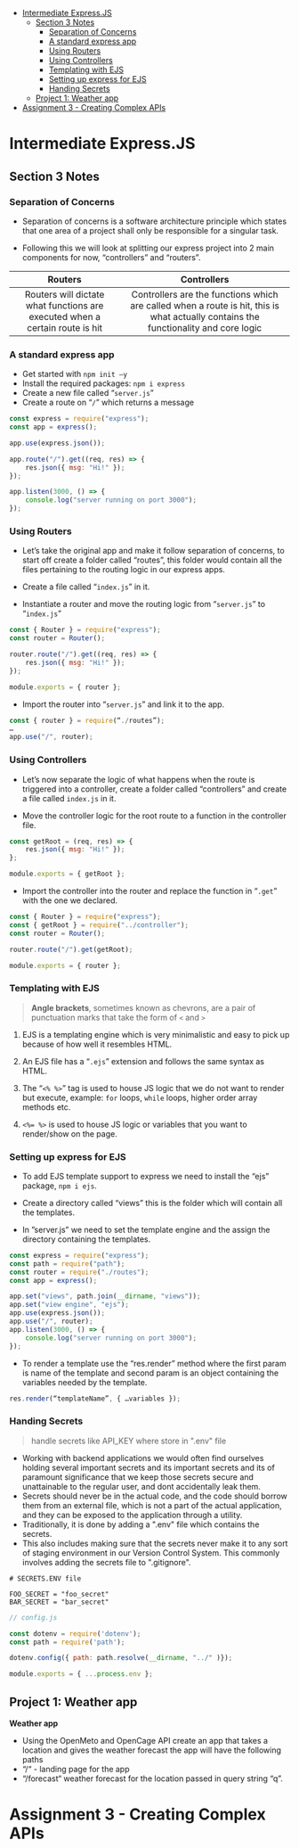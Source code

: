 - [Intermediate Express.JS](#intermediate-expressjs)
  - [Section 3 Notes](#section-3-notes)
    - [Separation of Concerns](#separation-of-concerns)
    - [A standard express app](#a-standard-express-app)
    - [Using Routers](#using-routers)
    - [Using Controllers](#using-controllers)
    - [Templating with EJS](#templating-with-ejs)
    - [Setting up express for EJS](#setting-up-express-for-ejs)
    - [Handing Secrets](#handing-secrets)
  - [Project 1: Weather app](#project-1-weather-app)
- [Assignment 3 - Creating Complex APIs](#assignment-3---creating-complex-apis)

# Intermediate Express.JS

## Section 3 Notes

### Separation of Concerns

- Separation of concerns is a software architecture principle which states that one area of a project shall only be responsible for a singular task.

- Following this we will look at splitting our express project into 2 main components for now, “controllers” and “routers”.

| Routers  | Controllers  |
|:-:|:-:|
| Routers will dictate what functions are executed when a certain route is hit | Controllers are the functions which are called when a route is hit, this is what actually contains the functionality and core logic |

### A standard express app

- Get started with `npm init —y`
- Install the required packages: `npm i express`
- Create a new file called “`server.js`”
- Create a route on “`/`” which returns a message

```javascript
const express = require("express");
const app = express();

app.use(express.json());

app.route("/").get((req, res) => {
    res.json({ msg: "Hi!" });
});

app.listen(3000, () => {
    console.log("server running on port 3000");
});
```

### Using Routers

- Let’s take the original app and make it follow separation of concerns, to start off create a folder called “routes”, this folder would contain all the files pertaining to the routing logic in our express apps.
- Create a file called “`index.js`” in it.

- Instantiate a router and move the routing logic from “`server.js`” to “`index.js`”

```javascript
const { Router } = require("express");
const router = Router();

router.route("/").get((req, res) => {
    res.json({ msg: "Hi!" });
});

module.exports = { router };
```

- Import the router into “`server.js`” and link it to the app.

```javascript
const { router } = require(“./routes”);
…
app.use("/", router);
```

### Using Controllers

- Let’s now separate the logic of what happens when the route is triggered into a controller, create a folder called “controllers” and create a file called `index.js` in it.

- Move the controller logic for the root route to a function in the controller file.

```javascript
const getRoot = (req, res) => {
    res.json({ msg: "Hi!" });
};

module.exports = { getRoot };
```

- Import the controller into the router and replace the function in “`.get`” with the one we declared.

```javascript
const { Router } = require("express");
const { getRoot } = require("../controller");
const router = Router();

router.route("/").get(getRoot);

module.exports = { router };
```

### Templating with EJS

> **Angle brackets**, sometimes known as chevrons, are a pair of punctuation marks that take the form of `<` and `>`

1. EJS is a templating engine which is very minimalistic and easy to pick up because of how well it resembles HTML.

2. An EJS file has a “`.ejs`” extension and follows the same syntax as HTML.

3. The “`<% %>`” tag is used to house JS logic that we do not want to render but execute, example: `for` loops, `while` loops, higher order array methods etc.

4. `<%= %>` is used to house JS logic or variables that you want to render/show on the page.

### Setting up express for EJS

- To add EJS template support to express we need to install the “ejs” package, `npm i ejs`.

- Create a directory called “views” this is the folder which will contain all the templates.

- In ”server.js” we need to set the template engine and the assign the directory containing the templates.

```javascript
const express = require("express");
const path = require("path");
const router = require("./routes");
const app = express();

app.set("views", path.join(__dirname, "views"));
app.set("view engine", "ejs");
app.use(express.json());
app.use("/", router);
app.listen(3000, () => {
    console.log("server running on port 3000");
});
```

- To render a template use the “res.render” method where the first param is name of the template and second param is an object containing the variables needed by the template.

```javascript
res.render(“templateName”, { …variables });
```

### Handing Secrets

> handle secrets like API_KEY where store in ".env" file

- Working with backend applications we would often find ourselves holding several important secrets and its important secrets and its of paramount significance that we keep those secrets secure and unattainable to the regular user, and dont accidentally leak them.
- Secrets should never be in the actual code, and the code should borrow them from an external file, which is not a part of the actual application, and they can be exposed to the application through a utility.
- Traditionally, it is done by adding a ".env" file which contains the secrets.
- This also includes making sure that the secrets never make it to any sort of staging environment in our Version Control System. This commonly involves adding the secrets file to ".gitignore".

```env
# SECRETS.ENV file

FOO_SECRET = "foo_secret"
BAR_SECRET = "bar_secret"
```

```javascript
// config.js

const dotenv = require('dotenv');
const path = require('path');

dotenv.config({ path: path.resolve(__dirname, "../" )});

module.exports = { ...process.env };
```

## Project 1: Weather app

**Weather app**

- Using the OpenMeto and OpenCage API create an app that takes a location and gives the weather forecast the app will have the following paths
- “/“ - landing page for the app
- “/forecast“ weather forecast for the location passed in query string “q”.

# Assignment 3 - Creating Complex APIs